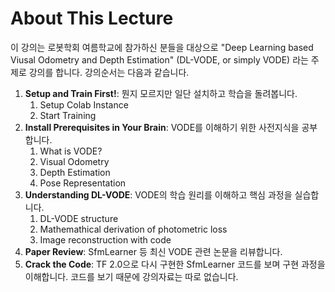 # About This Lecture

이 강의는 로봇학회 여름학교에 참가하신 분들을 대상으로 "Deep Learning based Viusal Odometry and Depth Estimation" (DL-VODE, or simply VODE) 라는 주제로 강의를 합니다. 강의순서는 다음과 같습니다. 

1. **Setup and Train First!**: 뭔지 모르지만 일단 설치하고 학습을 돌려봅니다.
   1. Setup Colab Instance
   2. Start Training
2. **Install Prerequisites in Your Brain**: VODE를 이해하기 위한 사전지식을 공부합니다.
      1. What is VODE?
      2. Visual Odometry
      3. Depth Estimation
      4. Pose Representation
3. **Understanding DL-VODE**: VODE의 학습 원리를 이해하고 핵심 과정을 실습합니다.
   1. DL-VODE structure
   2. Mathemathical derivation of photometric loss
   3. Image reconstruction with code
4. **Paper Review**: SfmLearner 등 최신 VODE 관련 논문을 리뷰합니다.
5. **Crack the Code**: TF 2.0으로 다시 구현한 SfmLearner 코드를 보며 구현 과정을 이해합니다. 코드를 보기 때문에 강의자료는 따로 없습니다.


